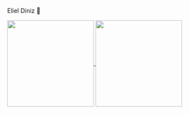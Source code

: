 Eliel Diniz 🤝

<a href="https://github.com/anuraghazra/github-readme-stats">
  <img height=200 align="center" src="https://github-readme-stats.vercel.app/api?username=Elieldiniz" />
</a>
<a href="https://github.com/anuraghazra/convoychat">
  <img height=200 align="center" src="[https://github-readme-stats.vercel.app/api/top-langs?username=Elieldiniz&layout=compact&langs_count=4&card_width=320&hide=javascript](https://github-readme-stats.vercel.app/api/pin/?username=anuraghazra&repo=github-readme-stats)" />

  

</a>
